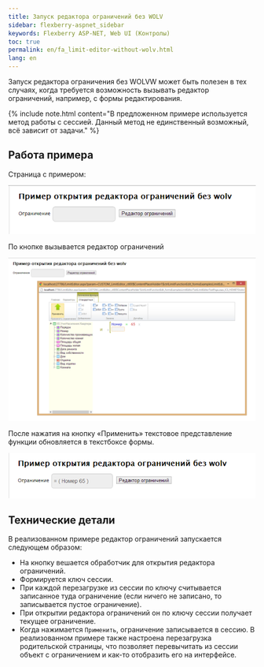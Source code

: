 ```yaml
---
title: Запуск редактора ограничений без WOLV
sidebar: flexberry-aspnet_sidebar
keywords: Flexberry ASP-NET, Web UI (Контролы)
toc: true
permalink: en/fa_limit-editor-without-wolv.html
lang: en
---
```


Запуск редактора ограничения без WOLVW может быть полезен в тех случаях, когда требуется возможность вызывать редактор ограничений, например, с формы редактирования. 

{% include note.html content="В предложенном примере используется метод работы с сессией. Данный метод не единственный возможный, всё зависит от задачи." %}

## Работа примера

Страница с примером:

![](/images/pages/products/flexberry-aspnet/controls/limit-editor/limit-editor-without-wolv1.png)

По кнопке вызывается редактор ограничений

![](/images/pages/products/flexberry-aspnet/controls/limit-editor/limit-editor-without-wolv2.png)

После нажатия на кнопку «Применить» текстовое представление функции обновляется в текстбоксе формы.

![](/images/pages/products/flexberry-aspnet/controls/limit-editor/limit-editor-without-wolv3.png)


## Технические детали

В реализованном примере редактор ограничений запускается следующем образом:

* На кнопку вешается обработчик для открытия редактора ограничений.
* Формируется ключ сессии.
* При каждой перезагрузке из сессии по ключу считывается записанное туда ограничение (если ничего не записано, то записывается пустое ограничение).
* При открытии редактора ограничений он по ключу сессии получает текущее ограничение.
* Когда нажимается `Применить`, ограничение записывается в сессию. В реализованном примере также настроена перезагрузка  родительской страницы, что позволяет перевычитать из сессии объект с ограничением и как-то отобразить его на интерфейсе.
